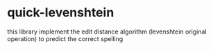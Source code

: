 # quick-levenshtein
this library implement the edit distance algorithm (levenshtein original operation) to predict the correct spelling
